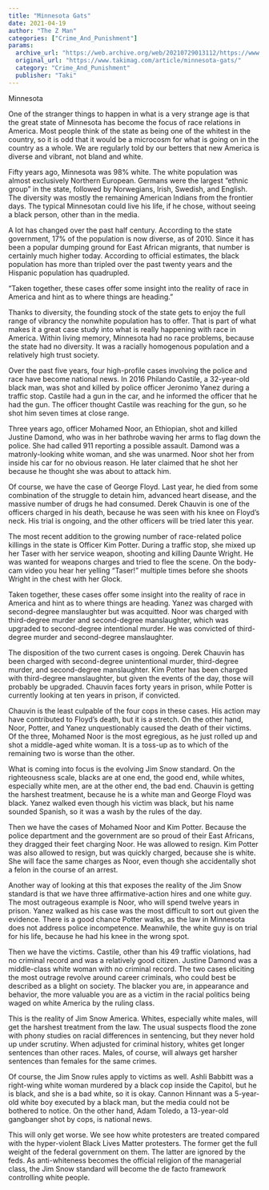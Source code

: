 ```yaml
---
title: "Minnesota Gats"
date: 2021-04-19
author: "The Z Man"
categories: ["Crime_And_Punishment"]
params:
  archive_url: "https://web.archive.org/web/20210729013112/https://www.takimag.com/article/minnesota-gats/"
  original_url: "https://www.takimag.com/article/minnesota-gats/"
  category: "Crime_And_Punishment"
  publisher: "Taki"
---
```


Minnesota

One of the stranger things to happen in what is a very strange age is that the great state of Minnesota has become the focus of race relations in America. Most people think of the state as being one of the whitest in the country, so it is odd that it would be a microcosm for what is going on in the country as a whole. We are regularly told by our betters that new America is diverse and vibrant, not bland and white.

Fifty years ago, Minnesota was 98% white. The white population was almost exclusively Northern European. Germans were the largest “ethnic group” in the state, followed by Norwegians, Irish, Swedish, and English. The diversity was mostly the remaining American Indians from the frontier days. The typical Minnesotan could live his life, if he chose, without seeing a black person, other than in the media.

A lot has changed over the past half century. According to the state government, 17% of the population is now diverse, as of 2010. Since it has been a popular dumping ground for East African migrants, that number is certainly much higher today. According to official estimates, the black population has more than tripled over the past twenty years and the Hispanic population has quadrupled.

“Taken together, these cases offer some insight into the reality of race in America and hint as to where things are heading.”

Thanks to diversity, the founding stock of the state gets to enjoy the full range of vibrancy the nonwhite population has to offer. That is part of what makes it a great case study into what is really happening with race in America. Within living memory, Minnesota had no race problems, because the state had no diversity. It was a racially homogenous population and a relatively high trust society.

Over the past five years, four high-profile cases involving the police and race have become national news. In 2016 Philando Castile, a 32-year-old black man, was shot and killed by police officer Jeronimo Yanez during a traffic stop. Castile had a gun in the car, and he informed the officer that he had the gun. The officer thought Castile was reaching for the gun, so he shot him seven times at close range.

Three years ago, officer Mohamed Noor, an Ethiopian, shot and killed Justine Damond, who was in her bathrobe waving her arms to flag down the police. She had called 911 reporting a possible assault. Damond was a matronly-looking white woman, and she was unarmed. Noor shot her from inside his car for no obvious reason. He later claimed that he shot her because he thought she was about to attack him.

Of course, we have the case of George Floyd. Last year, he died from some combination of the struggle to detain him, advanced heart disease, and the massive number of drugs he had consumed. Derek Chauvin is one of the officers charged in his death, because he was seen with his knee on Floyd’s neck. His trial is ongoing, and the other officers will be tried later this year.

The most recent addition to the growing number of race-related police killings in the state is Officer Kim Potter. During a traffic stop, she mixed up her Taser with her service weapon, shooting and killing Daunte Wright. He was wanted for weapons charges and tried to flee the scene. On the body-cam video you hear her yelling “Taser!” multiple times before she shoots Wright in the chest with her Glock.

Taken together, these cases offer some insight into the reality of race in America and hint as to where things are heading. Yanez was charged with second-degree manslaughter but was acquitted. Noor was charged with third-degree murder and second-degree manslaughter, which was upgraded to second-degree intentional murder. He was convicted of third-degree murder and second-degree manslaughter.

The disposition of the two current cases is ongoing. Derek Chauvin has been charged with second-degree unintentional murder, third-degree murder, and second-degree manslaughter. Kim Potter has been charged with third-degree manslaughter, but given the events of the day, those will probably be upgraded. Chauvin faces forty years in prison, while Potter is currently looking at ten years in prison, if convicted.

Chauvin is the least culpable of the four cops in these cases. His action may have contributed to Floyd’s death, but it is a stretch. On the other hand, Noor, Potter, and Yanez unquestionably caused the death of their victims. Of the three, Mohamed Noor is the most egregious, as he just rolled up and shot a middle-aged white woman. It is a toss-up as to which of the remaining two is worse than the other.

What is coming into focus is the evolving Jim Snow standard. On the righteousness scale, blacks are at one end, the good end, while whites, especially white men, are at the other end, the bad end. Chauvin is getting the harshest treatment, because he is a white man and George Floyd was black. Yanez walked even though his victim was black, but his name sounded Spanish, so it was a wash by the rules of the day.

Then we have the cases of Mohamed Noor and Kim Potter. Because the police department and the government are so proud of their East Africans, they dragged their feet charging Noor. He was allowed to resign. Kim Potter was also allowed to resign, but was quickly charged, because she is white. She will face the same charges as Noor, even though she accidentally shot a felon in the course of an arrest.

Another way of looking at this that exposes the reality of the Jim Snow standard is that we have three affirmative-action hires and one white guy. The most outrageous example is Noor, who will spend twelve years in prison. Yanez walked as his case was the most difficult to sort out given the evidence. There is a good chance Potter walks, as the law in Minnesota does not address police incompetence. Meanwhile, the white guy is on trial for his life, because he had his knee in the wrong spot.

Then we have the victims. Castile, other than his 49 traffic violations, had no criminal record and was a relatively good citizen. Justine Damond was a middle-class white woman with no criminal record. The two cases eliciting the most outrage revolve around career criminals, who could best be described as a blight on society. The blacker you are, in appearance and behavior, the more valuable you are as a victim in the racial politics being waged on white America by the ruling class.

This is the reality of Jim Snow America. Whites, especially white males, will get the harshest treatment from the law. The usual suspects flood the zone with phony studies on racial differences in sentencing, but they never hold up under scrutiny. When adjusted for criminal history, whites get longer sentences than other races. Males, of course, will always get harsher sentences than females for the same crimes.

Of course, the Jim Snow rules apply to victims as well. Ashli Babbitt was a right-wing white woman murdered by a black cop inside the Capitol, but he is black, and she is a bad white, so it is okay. Cannon Hinnant was a 5-year-old white boy executed by a black man, but the media could not be bothered to notice. On the other hand, Adam Toledo, a 13-year-old gangbanger shot by cops, is national news.

This will only get worse. We see how white protesters are treated compared with the hyper-violent Black Lives Matter protesters. The former get the full weight of the federal government on them. The latter are ignored by the feds. As anti-whiteness becomes the official religion of the managerial class, the Jim Snow standard will become the de facto framework controlling white people.
